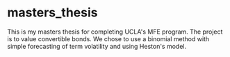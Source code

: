 # masters_thesis
This is my masters thesis for completing UCLA's MFE program.
The project is to value convertible bonds. We chose to use a binomial method with simple forecasting of term volatility and using Heston's model.
